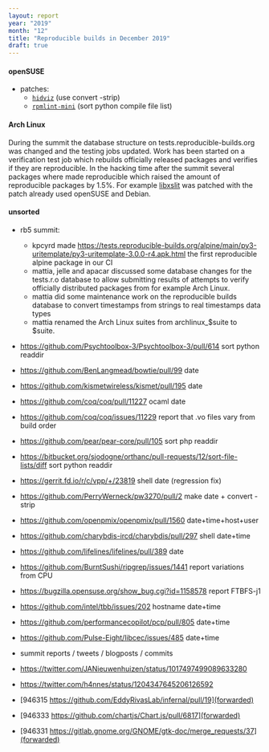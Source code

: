 ```yaml
---
layout: report
year: "2019"
month: "12"
title: "Reproducible builds in December 2019"
draft: true
---
```


#### openSUSE

* patches:
    * [`hidviz`](https://build.opensuse.org/request/show/754485) (use convert -strip)
    * [`rpmlint-mini`](https://build.opensuse.org/request/show/754705) (sort python compile file list)

#### Arch Linux

During the summit the database structure on tests.reproducible-builds.org was
changed and the testing jobs updated. Work has been started on a verification
test job which rebuilds officially released packages and verifies if they are
reproducible. In the hacking time after the summit several packages where made
reproducible which raised the amount of reproducible packages by 1.5%. For example [libxslit](https://www.archlinux.org/packages/extra/x86_64/libxslt/) was patched with the patch already used openSUSE and Debian.

#### unsorted

* rb5 summit:
  - kpcyrd made https://tests.reproducible-builds.org/alpine/main/py3-uritemplate/py3-uritemplate-3.0.0-r4.apk.html the first reproducible alpine package in our CI
  - mattia, jelle and apacar discussed some database changes for the tests.r.o database to allow submitting results of attempts to verify officially distributed packages from for example Arch Linux.
  - mattia did some maintenance work on the reproducible builds database to convert timestamps from strings to real timestamps data types
  - mattia renamed the Arch Linux suites from archlinux_$suite to $suite.

* https://github.com/Psychtoolbox-3/Psychtoolbox-3/pull/614 sort python readdir
* https://github.com/BenLangmead/bowtie/pull/99 date
* https://github.com/kismetwireless/kismet/pull/195 date
* https://github.com/coq/coq/pull/11227 ocaml date
* https://github.com/coq/coq/issues/11229 report that .vo files vary from build order
* https://github.com/pear/pear-core/pull/105 sort php readdir
* https://bitbucket.org/sjodogne/orthanc/pull-requests/12/sort-file-lists/diff sort python readdir
* https://gerrit.fd.io/r/c/vpp/+/23819 shell date (regression fix)
* https://github.com/PerryWerneck/pw3270/pull/2 make date + convert -strip
* https://github.com/openpmix/openpmix/pull/1560 date+time+host+user
* https://github.com/charybdis-ircd/charybdis/pull/297 shell date+time
* https://github.com/lifelines/lifelines/pull/389 date
* https://github.com/BurntSushi/ripgrep/issues/1441 report variations from CPU
* https://bugzilla.opensuse.org/show_bug.cgi?id=1158578 report FTBFS-j1
* https://github.com/intel/tbb/issues/202 hostname date+time
* https://github.com/performancecopilot/pcp/pull/805 date+time
* https://github.com/Pulse-Eight/libcec/issues/485 date+time

* summit reports / tweets / blogposts / commits
 * https://twitter.com/JANieuwenhuizen/status/1017497499089633280
 * https://twitter.com/h4nnes/status/1204347645206126592


* [946315 https://github.com/EddyRivasLab/infernal/pull/19](forwarded)

* [946333 https://github.com/chartjs/Chart.js/pull/6817](forwarded)

* [946331 https://gitlab.gnome.org/GNOME/gtk-doc/merge_requests/37](forwarded)
